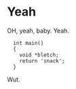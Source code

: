 Yeah
====

OH, yeah, baby. Yeah.

```
  int main()
  {
    void *bletch;
    return 'snack';
  }
```

Wut.


